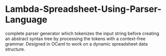 # Lambda-Spreadsheet-Using-Parser-Language
 complete parser generator which tokenizes the input string before creating an abstract syntax tree by processing the tokens with a context-free grammar. Designed in OCaml to work on a dynamic spreadsheet data structure.
